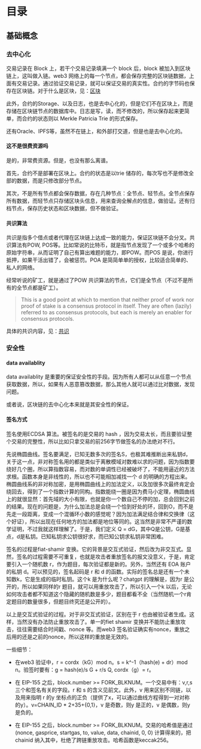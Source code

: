 # 目录

## 基础概念

### 去中心化

交易记录在 Block 上，若干个交易记录填满一个 block 后，block 被加入到区块链上，这叫做入链。web3 网络上的每一个节点，都会保存完整的区块链数据，上面有交易记录。通过验证交易记录，就可以保证交易的真实性。合约的字节码也保存在区块链。对于什么是区块，见：[区块](./区块.md)

此外，合约的Storage、以及日志，也是去中心化的，但是它们不在区块上，而是存储在区块链节点的数据库中。日志是写，读，而不修改的，所以保存起来更简单，而合约的状态则以 Merkle Patricia Trie 的形式保存。

还有Oracle、IPFS等，虽然不在链上，和外部打交道，但是也是去中心化的。


#### 这不是很费资源吗

是的，非常费资源。但是，也没有那么离谱。

首先，合约不是部署在区块上。合约的状态是以trie 储存的，每次写也不是修改全部的数据，而是只修改部分节点。

其次，不是所有节点都会保存数据，存在几种节点：全节点、轻节点。全节点保存所有数据，而轻节点只存储区块头信息，用来查询全解点的信息，做验证。还有归档节点，保存历史状态和区块数据，但不做验证。


#### 共识算法

共识是指多个借点或者代理在区块链上达成一致的能力，保证区块链不会分叉。共识算法有POW, POS等。比如常说的比特币，就是指节点发现了一个或多个哈希的原始字符串，从而证明了自己有算出难题的能力，即POW。而POS 是说，你进行抵押，如果干活出错了，会被惩罚。POA 是简简单单的授权，比较适合简单的、私人的网络。

经常听说的矿工，就是通过了POW 共识算法的节点，它们是全节点（不过不是所有的全节点都是矿工）。

> This is a good point at which to mention that neither proof of work nor proof of stake is
>  a consensus protocol in itself. They are often (lazily) referred to as consensus protocols, 
> but each is merely an enabler for consensus protocols.

具体的共识内容，见：[共识](./共识.md)

### 安全性

#### data availablity

data availablity 是重要的保证安全性的手段。因为所有人都可以从任意一个节点获取数据，所以，如果有人恶意篡改数据，那么其他人就可以通过比对数据，发现问题。

或者说，区块链的去中心化本来就是其安全性的保证。


#### 签名方式

签名使用ECDSA 算法。被签名的是交易的 hash ，因为交易太长，而且要验证整个交易的完整性，所以比如只拿交易的前256字节做签名的办法绝对不行。

先说椭圆曲线。签名要满足，已知无数多次的签名S，也极其难推断出来私钥d，关于这一点，非对称签名用的都是类似于离散模域对数难以求的问题，因为指数要绕好几个圈，所以算指数容易，而对数的单调性已经被破坏了，不能用逼近的方法求根。函数本身是非线性的，所以也不可能相加减找一个 d 的明确的方程出来。椭圆曲线系的非对称加密，是用椭圆曲线上的加法定义，以及加很多次最终肯定会绕回去，得到了一个指数计算的同构。指数能绕一圈是因为费马小定理，椭圆曲线上的就很显然：首先域的大小有限，也就是你一个数自己不停的加，总会回到之前的结果。现在的问题是，为什么加法总是会绕一个恰到好处的环，回到O，而不是先走一段距离，变成一个混循环小数的感觉呢？因为加法满足结合律和交换律（这个好证），所以出现在任何地方的加法都是地位等同的。这当然是非常不严谨的数学证明，不过我就这样理解了。于是，我们定义 Q = dG，其中Q是公钥，G是基点，d是私钥。已知私钥求公钥很好求，而已知公钥求私钥非常困难。


签名的过程是fiat-shamir 变换。它的背景是交互式验证，然后改为非交互式。显然，签名的过程需要不可重复，也就是攻击者重放签名的报文没意义，于是，肯定要引入一个随机数 r，作为题目，每次验证都是新的。另外，当然还有 EOA 账户的私钥 d。可以预见的，签名起码是 r 和 d 的函数。实际的签名总是还有一个未知数k，它是生成的临时私钥。这个k 是为什么呢？chatgpt 的理解是，因为r 是公开的，所以如果同样的r 题目，就可以用重放攻击了，所以引入一个k 以后，无论如何攻击者都不知道这个隐藏的随机数是多少，题目都看不全（当然随机一个r肯定题目的数量很多，但题目终究还是公开的）。

以上是交互式验证的过程。对于非交互式验证，区别在于 r 也由被验证者生成。这样，当然没有办法防止重放攻击了。单一的fiet shamir 变换并不能防止重放攻击，往往需要结合时间戳、nonce 等。而web3 签名验证确实有nonce，重放之后用的还是之前的nonce，所以这样的重放是无效的。

一些细节：

- 在web3 验证中，r = cordx（kG）mod n。s = k^-1（hash(e) + dr）mod n。验签时要有：g = hash(e)/s G + r/s Q, cordx（g）= r。 

- 在 EIP-155 之后，block.number >= FORK_BLKNUM。一个交易中有：v,r,s 三个和签名有关的字段。r 和 s 的含义见前文。此外，v 用来区别不同链，以及用来指明 r 的y 坐标点的正负（提供了x，可以通过曲线方程得到一对对称的y）。v=CHAIN_ID * 2+35+{0,1}，v 是奇数，则y 是正的，v 是偶数，则y 是负的。

- 在 EIP-155 之后，block.number >= FORK_BLKNUM。交易的哈希值是通过 (nonce, gasprice, startgas, to, value, data, chainid, 0, 0) 计算得来的，把chainid 纳入其中，杜绝了跨链重放攻击。哈希函数是keccak256。